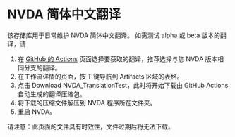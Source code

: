 # NVDA 简体中文翻译

该存储库用于日常维护 NVDA 简体中文翻译。
如需测试 alpha 或 beta 版本的翻译，请
1. 在 [GitHub 的 Actions](https://github.com/nvdacn/zh_CN_Translation/actions) 页面选择要获取的翻译，推荐选择与您 NVDA 版本相同分支的翻译。
2. 在工作流详情的页面，按 T 键导航到 Artifacts 区域的表格。
3. 点击 Download NVDA_TranslationTest，此时将开始下载由 GitHub Actions 自动生成的翻译压缩包。
4. 将下载的压缩文件解压到 NVDA 程序所在文件夹。
5. 重启 NVDA。

请注意：此页面的文件具有时效性，文件过期后将无法下载。
